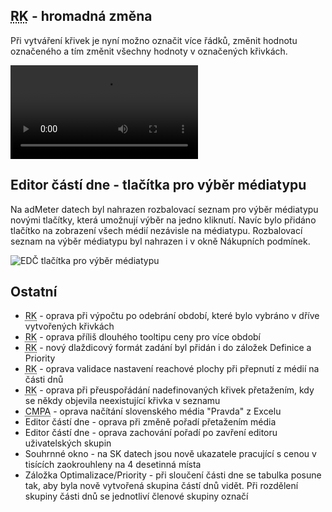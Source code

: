 ﻿---
categories: [fenix]
layout: fenix
---
## <abbr title="Reachové křivky">RK</abbr> - hromadná změna

Při vytváření křivek je nyní možno označit více řádků, změnit hodnotu označeného a tím změnit všechny hodnoty v označených křivkách.

<video src="{{site.url}}/data/rc_multi.mp4" type="video/mp4" controls></video>

## Editor částí dne - tlačítka pro výběr médiatypu

Na adMeter datech byl nahrazen rozbalovací seznam pro výběr médiatypu novými tlačítky, která umožnují výběr na jedno kliknutí. Navíc bylo přidáno tlačítko na zobrazení všech médií nezávisle na médiatypu. Rozbalovací seznam na výběr médiatypu byl nahrazen i v okně Nákupních podmínek.

![EDČ tlačítka pro výběr médiatypu]({{site.url}}/data/edc_mediatypes.png)

## Ostatní
<ul>
	<li><abbr title="Reachové křivky">RK</abbr> - oprava při výpočtu po odebrání období, které bylo vybráno v dříve vytvořených křivkách</li>
	<li><abbr title="Reachové křivky">RK</abbr> - oprava příliš dlouhého tooltipu ceny pro více období</li>
	<li><abbr title="Reachové křivky">RK</abbr> - nový dlaždicový formát zadání byl přidán i do záložek Definice a Priority</li>
	<li><abbr title="Reachové křivky">RK</abbr> - oprava validace nastavení reachové plochy při přepnutí z médií na části dnů</li>
	<li><abbr title="Reachové křivky">RK</abbr> - oprava při přeuspořádání nadefinovaných křivek přetažením, kdy se někdy objevila neexistující křivka v seznamu</li>
	<li><abbr title="Crossmediální postanalýza">CMPA</abbr> - oprava načítání slovenského média "Pravda" z Excelu</li>
	<li>Editor částí dne - oprava při změně pořadí přetažením média</li>
	<li>Editor částí dne - oprava zachování pořadí po zavření editoru uživatelských skupin</li>
	<li>Souhrnné okno - na SK datech jsou nově ukazatele pracující s cenou v tisících zaokrouhleny na 4 desetinná místa</li>
	<li>Záložka Optimalizace/Priority - při sloučení části dne se tabulka posune tak, aby byla nově vytvořená skupina částí dnů vidět. Při rozdělení skupiny části dnů se jednotliví členové skupiny označí</li>
</ul>
